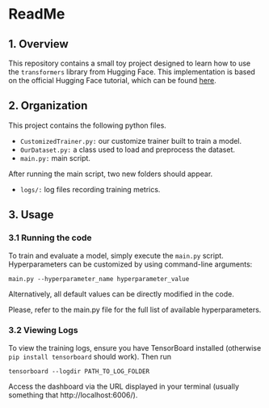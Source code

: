 # ReadMe


## 1. Overview
This repository contains a small toy project designed to learn how to use the `transformers` library from Hugging Face. This implementation is based on the official Hugging Face tutorial, which can be found [here](https://huggingface.co/learn/nlp-course/chapter3/4).


## 2. Organization
This project contains the following python files. 
* `CustomizedTrainer.py:` our customize trainer built to train a model.
* `OurDataset.py:` a class used to load and preprocess the dataset.
* `main.py:` main script.

After running the main script, two new folders should appear.

* `logs/:` log files recording training metrics.



## 3. Usage

### 3.1 Running the code
To train and evaluate a model, simply execute the `main.py` script. Hyperparameters can be 
customized by using command-line arguments:

```commandline
main.py --hyperparameter_name hyperparameter_value
```
Alternatively, all default values can be directly modified in the code. 

Please, refer to the main.py file for the full 
list of available hyperparameters.


### 3.2 Viewing Logs


To view the training logs, ensure you have TensorBoard installed (otherwise `pip install tensorboard`
should work). Then run
```commandline
tensorboard --logdir PATH_TO_LOG_FOLDER
```
Access the dashboard via the URL displayed in your terminal (usually something that http://localhost:6006/).


